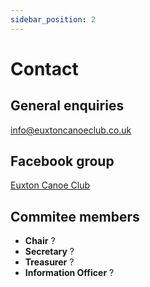 ```yaml
---
sidebar_position: 2
---
```


# Contact

## General enquiries

[info@euxtoncanoeclub.co.uk](mailto:info@euxtoncanoeclub.co.uk)

## Facebook group

[Euxton Canoe Club](https://www.facebook.com/groups/euxtoncanoeclub)

## Commitee members

- **Chair** ?
- **Secretary** ?
- **Treasurer** ?
- **Information Officer** ?

